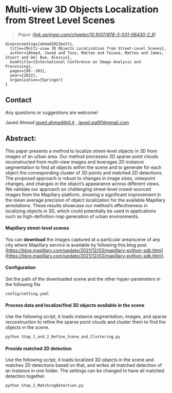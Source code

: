 # Multi-view 3D Objects Localization from Street Level Scenes
  
> *Paper ([link.springer.com/chapter/10.1007/978-3-031-06430-2_8](https://link.springer.com/chapter/10.1007/978-3-031-06430-2_8))*

    @inproceedings{ahmad2022multi,
      title={Multi-view 3D Objects Localization from Street-Level Scenes},
      author={Ahmad, Javed and Toso, Matteo and Taiana, Matteo and James, Stuart and Del Bue, Alessio},
      booktitle={International Conference on Image Analysis and Processing},
      pages={89--101},
      year={2022},
      organization={Springer}
    }

## Contact
Any questions or suggestions are welcome! 

Javed Ahmad 
[javed.ahmad@iit.it](mailto:javed.ahmad@iit.it) , 
[javed.sial91@gmail.com](mailto:javed.sial91@gmail.com)

## Abstract:
This paper presents a method to localize street-level objects
in 3D from images of an urban area. Our method processes 3D sparse
point clouds reconstructed from multi-view images and leverages 2D
instance segmentation to find all objects within the scene and to generate
for each object the corresponding cluster of 3D points and matched
2D detections. The proposed approach is robust to changes in image
sizes, viewpoint changes, and changes in the object’s appearance across
different views. We validate our approach on challenging street-level
crowd-sourced images from the Mapillary platform, showing a significant
improvement in the mean average precision of object localization for the
available Mapillary annotations. These results showcase our method’s
effectiveness in localizing objects in 3D, which could potentially be used
in applications such as high-definition map generation of urban environments.



#### Mapillary street-level scenes

You can **download** the images captured at a particular area/scene of any city where Mapillary service is available by following this blog post [https://blog.mapillary.com/update/2021/12/03/mapillary-python-sdk.html](https://blog.mapillary.com/update/2021/12/03/mapillary-python-sdk.html).
#### Configuration
Set the path of the downloaded scene and the other hyper-parameters in the following file

```config/setting.yaml```

#### Process data and localize/find 3D objects available in the scene 
Use the following script, it loads instance segmentation, images, and sparse reconstruction to refine the sparse point clouds and cluster them to find the objects in the scene.
```bash
python Step_1_and_2_Refine_Scene_and_Clustering.py
```
#### Provide matched 2D detection
Use the following script, it loads localized 3D objects in the scene and matches 2D detections based on that, and writes all matched detection of an instance in one folder. The settings can be changed to have all matched detection together.

```bash
python Step_2_MatchingDetection.py
```
